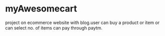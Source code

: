 # myAwesomecart
project on ecommerce website with blog.user can buy a product or item or can select no. of items can pay through paytm.
